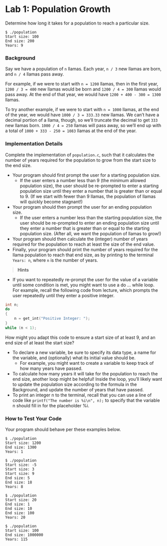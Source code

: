 # Lab 1: Population Growth

Determine how long it takes for a population to reach a particular size.

```
$ ./population
Start size: 100
End size: 200
Years: 9
```

### Background

Say we have a population of ``n`` llamas. Each year, ``n / 3`` new llamas are born, and ``n / 4`` llamas pass away.

For example, if we were to start with ``n = 1200`` llamas, then in the first year, ``1200 / 3 = 400`` new llamas would be born and ``1200 / 4 = 300`` llamas would pass away. At the end of that year, we would have ``1200 + 400 - 300 = 1300`` llamas.

To try another example, if we were to start with ``n = 1000`` llamas, at the end of the year, we would have ``1000 / 3 = 333.33`` new llamas. We can’t have a decimal portion of a llama, though, so we’ll truncate the decimal to get ``333`` new llamas born. ``1000 / 4 = 250`` llamas will pass away, so we’ll end up with a total of ``1000 + 333 - 250 = 1083`` llamas at the end of the year.

### Implementation Details

Complete the implementation of ``population.c``, such that it calculates the number of years required for the population to grow from the start size to the end size.

- Your program should first prompt the user for a starting population size.
    - If the user enters a number less than 9 (the minimum allowed population size), the user should be re-prompted to enter a starting population size until they enter a number that is greater than or equal to 9. (If we start with fewer than 9 llamas, the population of llamas will quickly become stagnant!)
- Your program should then prompt the user for an ending population size.
    - If the user enters a number less than the starting population size, the user should be re-prompted to enter an ending population size until they enter a number that is greater than or equal to the starting population size. (After all, we want the population of llamas to grow!)
- Your program should then calculate the (integer) number of years required for the population to reach at least the size of the end value.
- Finally, your program should print the number of years required for the llama population to reach that end size, as by printing to the terminal ``Years: n``, where ``n`` is the number of years.

> **Hints**

- If you want to repeatedly re-prompt the user for the value of a variable until some condition is met, you might want to use a do ... while loop. For example, recall the following code from lecture, which prompts the user repeatedly until they enter a positive integer. 
```c
int n;
do
{
    n = get_int("Positive Integer: ");
}
while (n < 1);
```
How might you adapt this code to ensure a start size of at least 9, and an end size of at least the start size?

- To declare a new variable, be sure to specify its data type, a name for the variable, and (optionally) what its initial value should be.
    - For example, you might want to create a variable to keep track of how many years have passed.
- To calculate how many years it will take for the population to reach the end size, another loop might be helpful! Inside the loop, you’ll likely want to update the population size according to the formula in the Background, and update the number of years that have passed.
- To print an integer n to the terminal, recall that you can use a line of code like ``printf("The number is %i\n", n);`` to specify that the variable n should fill in for the placeholder %i.

### How to Test Your Code

Your program should behave per these examples below.

```
$ ./population
Start size: 1200
End size: 1300
Years: 1
```

```
$ ./population
Start size: -5
Start size: 3
Start size: 9
End size: 5
End size: 18
Years: 8
```

```
$ ./population
Start size: 20
End size: 1
End size: 10
End size: 100
Years: 20
```

```
$ ./population
Start size: 100
End size: 1000000
Years: 115
```
